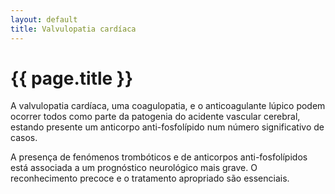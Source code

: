 ```yaml
---
layout: default
title: Valvulopatia cardíaca
---
```


# {{ page.title }}

A valvulopatia cardíaca, uma coagulopatia, e o anticoagulante lúpico podem ocorrer todos como parte da patogenia do acidente vascular cerebral, estando presente um anticorpo anti-fosfolípido num número significativo de casos.

A presença de fenómenos trombóticos e de anticorpos anti-fosfolípidos está associada a um prognóstico neurológico mais grave. O reconhecimento precoce e o tratamento apropriado são essenciais.